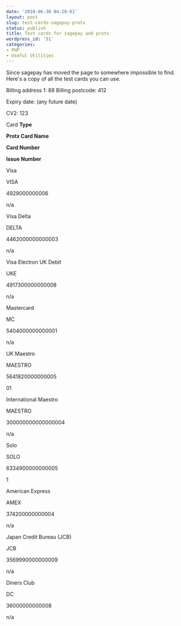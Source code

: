```yaml
---
date: '2010-06-30 04:10:01'
layout: post
slug: test-cards-sagepay-protx
status: publish
title: Test cards for sagepay and protx
wordpress_id: '51'
categories:
- PHP
- Useful Utilities
---
```


Since sagepay has moved the page to somewhere impossible to find. Here's a copy of all the test cards you can use.

Billing address 1: 88
Billing postcode: 412

Expiry date: (any future date)

CV2: 123








Card **Type**


**Protx Card Name**


**Card Number**


**Issue Number**






Visa


VISA


4929000000006


n/a






Visa Delta


DELTA


4462000000000003


n/a






Visa Electron UK Debit


UKE


4917300000000008


n/a






Mastercard


MC


5404000000000001


n/a






UK Maestro


MAESTRO


5641820000000005


01






International  Maestro


MAESTRO


300000000000000004


n/a






Solo


SOLO


6334900000000005


1






American Express


AMEX


374200000000004


n/a






Japan Credit Bureau (JCB)


JCB


3569990000000009


n/a






Diners  Club


DC


36000000000008


n/a




